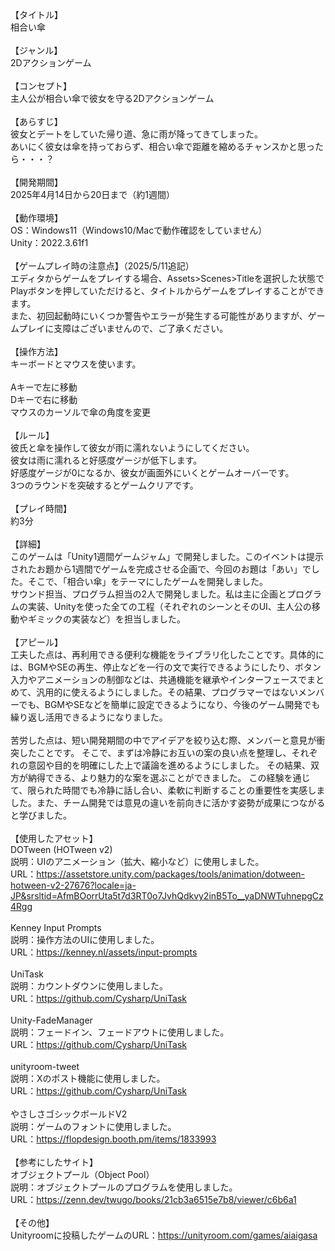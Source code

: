 【タイトル】</br>
相合い傘</br>
</br>
【ジャンル】</br>
2Dアクションゲーム</br>
</br>
【コンセプト】</br>
主人公が相合い傘で彼女を守る2Dアクションゲーム</br>
</br>
【あらすじ】</br>
彼女とデートをしていた帰り道、急に雨が降ってきてしまった。</br>
あいにく彼女は傘を持っておらず、相合い傘で距離を縮めるチャンスかと思ったら・・・？</br>
</br>
【開発期間】</br>
2025年4月14日から20日まで（約1週間）</br>
</br>
【動作環境】</br>
OS：Windows11（Windows10/Macで動作確認をしていません）</br>
Unity：2022.3.61f1</br>
</br>
【ゲームプレイ時の注意点】（2025/5/11追記）</br>
エディタからゲームをプレイする場合、Assets>Scenes>Titleを選択した状態でPlayボタンを押していただけると、タイトルからゲームをプレイすることができます。</br>
また、初回起動時にいくつか警告やエラーが発生する可能性がありますが、ゲームプレイに支障はございませんので、ご了承ください。</br>
</br>
【操作方法】</br>
キーボードとマウスを使います。</br>
</br>
Aキーで左に移動</br>
Dキーで右に移動</br>
マウスのカーソルで傘の角度を変更</br>
</br>
【ルール】</br>
彼氏と傘を操作して彼女が雨に濡れないようにしてください。</br>
彼女は雨に濡れると好感度ゲージが低下します。</br>
好感度ゲージが0になるか、彼女が画面外にいくとゲームオーバーです。</br>
3つのラウンドを突破するとゲームクリアです。</br>
</br>
【プレイ時間】</br>
約3分</br>
 </br>
【詳細】</br>
このゲームは「Unity1週間ゲームジャム」で開発しました。このイベントは提示されたお題から1週間でゲームを完成させる企画で、今回のお題は「あい」でした。そこで、「相合い傘」をテーマにしたゲームを開発しました。</br>
サウンド担当、プログラム担当の2人で開発しました。私は主に企画とプログラムの実装、Unityを使った全ての工程（それぞれのシーンとそのUI、主人公の移動やギミックの実装など）を担当しました。</br>
</br>
【アピール】</br>
工夫した点は、再利用できる便利な機能をライブラリ化したことです。具体的には、BGMやSEの再生、停止などを一行の文で実行できるようにしたり、ボタン入力やアニメーションの制御などは、共通機能を継承やインターフェースでまとめて、汎用的に使えるようにしました。その結果、プログラマーではないメンバーでも、BGMやSEなどを簡単に設定できるようになり、今後のゲーム開発でも繰り返し活用できるようになりました。</br>
</br>
苦労した点は、短い開発期間の中でアイデアを絞り込む際、メンバーと意見が衝突したことです。
そこで、まずは冷静にお互いの案の良い点を整理し、それぞれの意図や目的を明確にした上で議論を進めるようにしました。
その結果、双方が納得できる、より魅力的な案を選ぶことができました。
この経験を通じて、限られた時間でも冷静に話し合い、柔軟に判断することの重要性を実感しました。また、チーム開発では意見の違いを前向きに活かす姿勢が成果につながると学びました。</br>
 </br>
【使用したアセット】</br>
DOTween (HOTween v2)</br>
説明：UIのアニメーション（拡大、縮小など）に使用しました。</br>
URL：https://assetstore.unity.com/packages/tools/animation/dotween-hotween-v2-27676?locale=ja-JP&srsltid=AfmBOorrUta5t7d3RT0o7JvhQdkvy2inB5To__yaDNWTuhnepgCz4Rgg</br>
</br>
Kenney Input Prompts</br>
説明：操作方法のUIに使用しました。</br>
URL：https://kenney.nl/assets/input-prompts</br>
</br>
UniTask</br>
説明：カウントダウンに使用しました。</br>
URL：https://github.com/Cysharp/UniTask</br>
</br>
Unity-FadeManager</br>
説明：フェードイン、フェードアウトに使用しました。</br>
URL：https://github.com/Cysharp/UniTask</br>
</br>
unityroom-tweet</br>
説明：Xのポスト機能に使用しました。</br>
URL：https://github.com/Cysharp/UniTask</br>
</br>
やさしさゴシックボールドV2</br>
説明：ゲームのフォントに使用しました。</br>
URL：https://flopdesign.booth.pm/items/1833993</br>
</br>
【参考にしたサイト】</br>
オブジェクトプール（Object Pool）</br>
説明：オブジェクトプールのプログラムを使用しました。</br>
URL：https://zenn.dev/twugo/books/21cb3a6515e7b8/viewer/c6b6a1</br>
</br>
【その他】</br>
Unityroomに投稿したゲームのURL：https://unityroom.com/games/aiaigasa</br>
